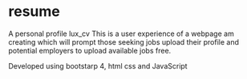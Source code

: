 # resume
A personal profile lux_cv
This is a user experience of a webpage am creating which will prompt those seeking jobs upload their profile and potential employers to upload available jobs free.

Developed using bootstarp  4, html css and JavaScript
